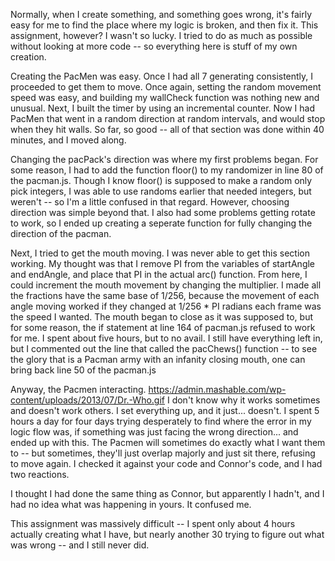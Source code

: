 Normally, when I create something, and something goes wrong, it's fairly easy for me to find the place where my logic is broken, and then fix it. This assignment, however? I wasn't so lucky. I tried to do as much as possible without looking at more code -- so everything here is stuff of my own creation.

Creating the PacMen was easy. Once I had all 7 generating consistently, I proceeded to get them to move. Once again, setting the random movement speed was easy, and building my wallCheck function was nothing new and unusual. Next, I built the timer by using an incremental counter. Now I had PacMen that went in a random direction at random intervals, and would stop when they hit walls. So far, so good -- all of that section was done within 40 minutes, and I moved along.

Changing the pacPack's direction was where my first problems began. For some reason, I had to add the function floor() to my randomizer in line 80 of the pacman.js. Though I know floor() is supposed to make a random only pick integers, I was able to use randoms earlier that needed integers, but weren't -- so I'm a little confused in that regard. However, choosing direction was simple beyond that. I also had some problems getting rotate to work, so I ended up creating a seperate function for fully changing the direction of the pacman.

Next, I tried to get the mouth moving. I was never able to get this section working. My thought was that I remove PI from the variables of startAngle and endAngle, and place that PI in the actual arc() function. From here, I could increment the mouth movement by changing the multiplier. I made all the fractions have the same base of 1/256, because the movement of each angle moving worked if they changed at 1/256 * PI radians each frame was the speed I wanted. The mouth began to close as it was supposed to, but for some reason, the if statement at line 164 of pacman.js refused to work for me. I spent about five hours, but to no avail. I still have everything left in, but I commented out the line that called the pacChews() function -- to see the glory that is a Pacman army with an infanity closing mouth, one can bring back line 50 of the pacman.js

Anyway, the Pacmen interacting.
https://admin.mashable.com/wp-content/uploads/2013/07/Dr.-Who.gif
I don't know why it works sometimes and doesn't work others. I set everything up, and it just... doesn't. I spent 5 hours a day for four days trying desperately to find where the error in my logic flow was, if something was just facing the wrong direction... and ended up with this. The Pacmen will sometimes do exactly what I want them to -- but sometimes, they'll just overlap majorly and just sit there, refusing to move again. I checked it against your code and Connor's code, and I had two reactions.

I thought I had done the same thing as Connor, but apparently I hadn't, and I had no idea what was happening in yours. It confused me.

This assignment was massively difficult -- I spent only about 4 hours actually creating what I have, but nearly another 30 trying to figure out what was wrong -- and I still never did.
